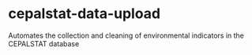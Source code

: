 # cepalstat-data-upload
Automates the collection and cleaning of environmental indicators in the CEPALSTAT database
